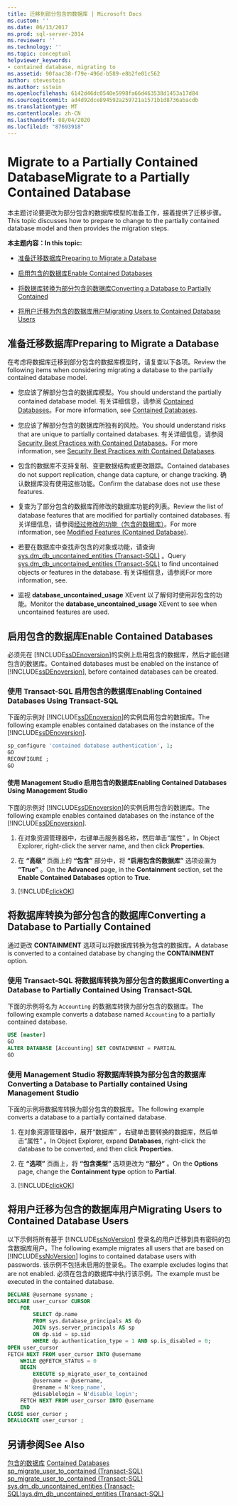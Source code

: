 ```yaml
---
title: 迁移到部分包含的数据库 | Microsoft Docs
ms.custom: ''
ms.date: 06/13/2017
ms.prod: sql-server-2014
ms.reviewer: ''
ms.technology: ''
ms.topic: conceptual
helpviewer_keywords:
- contained database, migrating to
ms.assetid: 90faac38-f79e-496d-b589-e8b2fe01c562
author: stevestein
ms.author: sstein
ms.openlocfilehash: 6142d46dc0540e5998fa66d463538d1453a17d84
ms.sourcegitcommit: ad4d92dce894592a259721a1571b1d8736abacdb
ms.translationtype: MT
ms.contentlocale: zh-CN
ms.lasthandoff: 08/04/2020
ms.locfileid: "87693918"
---
```

# <a name="migrate-to-a-partially-contained-database"></a><span data-ttu-id="512b0-102">Migrate to a Partially Contained Database</span><span class="sxs-lookup"><span data-stu-id="512b0-102">Migrate to a Partially Contained Database</span></span>
  <span data-ttu-id="512b0-103">本主题讨论要更改为部分包含的数据库模型的准备工作，接着提供了迁移步骤。</span><span class="sxs-lookup"><span data-stu-id="512b0-103">This topic discusses how to prepare to change to the partially contained database model and then provides the migration steps.</span></span>  
  
 <span data-ttu-id="512b0-104">**本主题内容：**</span><span class="sxs-lookup"><span data-stu-id="512b0-104">**In this topic:**</span></span>  
  
-   [<span data-ttu-id="512b0-105">准备迁移数据库</span><span class="sxs-lookup"><span data-stu-id="512b0-105">Preparing to Migrate a Database</span></span>](#prepare)  
  
-   [<span data-ttu-id="512b0-106">启用包含的数据库</span><span class="sxs-lookup"><span data-stu-id="512b0-106">Enable Contained Databases</span></span>](#enable)  
  
-   [<span data-ttu-id="512b0-107">将数据库转换为部分包含的数据库</span><span class="sxs-lookup"><span data-stu-id="512b0-107">Converting a Database to Partially Contained</span></span>](#convert)  
  
-   [<span data-ttu-id="512b0-108">将用户迁移为包含的数据库用户</span><span class="sxs-lookup"><span data-stu-id="512b0-108">Migrating Users to Contained Database Users</span></span>](#users)  
  
##  <a name="preparing-to-migrate-a-database"></a><a name="prepare"></a> <span data-ttu-id="512b0-109">准备迁移数据库</span><span class="sxs-lookup"><span data-stu-id="512b0-109">Preparing to Migrate a Database</span></span>  
 <span data-ttu-id="512b0-110">在考虑将数据库迁移到部分包含的数据库模型时，请复查以下各项。</span><span class="sxs-lookup"><span data-stu-id="512b0-110">Review the following items when considering migrating a database to the partially contained database model.</span></span>  
  
-   <span data-ttu-id="512b0-111">您应该了解部分包含的数据库模型。</span><span class="sxs-lookup"><span data-stu-id="512b0-111">You should understand the partially contained database model.</span></span> <span data-ttu-id="512b0-112">有关详细信息，请参阅 [Contained Databases](contained-databases.md)。</span><span class="sxs-lookup"><span data-stu-id="512b0-112">For more information, see [Contained Databases](contained-databases.md).</span></span>  
  
-   <span data-ttu-id="512b0-113">您应该了解部分包含的数据库所独有的风险。</span><span class="sxs-lookup"><span data-stu-id="512b0-113">You should understand risks that are unique to partially contained databases.</span></span> <span data-ttu-id="512b0-114">有关详细信息，请参阅 [Security Best Practices with Contained Databases](security-best-practices-with-contained-databases.md)。</span><span class="sxs-lookup"><span data-stu-id="512b0-114">For more information, see [Security Best Practices with Contained Databases](security-best-practices-with-contained-databases.md).</span></span>  
  
-   <span data-ttu-id="512b0-115">包含的数据库不支持复制、变更数据结构或更改跟踪。</span><span class="sxs-lookup"><span data-stu-id="512b0-115">Contained databases do not support replication, change data capture, or change tracking.</span></span> <span data-ttu-id="512b0-116">确认数据库没有使用这些功能。</span><span class="sxs-lookup"><span data-stu-id="512b0-116">Confirm the database does not use these features.</span></span>  
  
-   <span data-ttu-id="512b0-117">复查为了部分包含的数据库而修改的数据库功能的列表。</span><span class="sxs-lookup"><span data-stu-id="512b0-117">Review the list of database features that are modified for partially contained databases.</span></span> <span data-ttu-id="512b0-118">有关详细信息，请参阅[经过修改的功能（包含的数据库）](modified-features-contained-database.md)。</span><span class="sxs-lookup"><span data-stu-id="512b0-118">For more information, see [Modified Features &#40;Contained Database&#41;](modified-features-contained-database.md).</span></span>  
  
-   <span data-ttu-id="512b0-119">若要在数据库中查找非包含的对象或功能，请查询 [sys.dm_db_uncontained_entities (Transact-SQL)](/sql/relational-databases/system-dynamic-management-views/sys-dm-db-uncontained-entities-transact-sql) 。</span><span class="sxs-lookup"><span data-stu-id="512b0-119">Query [sys.dm_db_uncontained_entities &#40;Transact-SQL&#41;](/sql/relational-databases/system-dynamic-management-views/sys-dm-db-uncontained-entities-transact-sql) to find uncontained objects or features in the database.</span></span> <span data-ttu-id="512b0-120">有关详细信息，请参阅</span><span class="sxs-lookup"><span data-stu-id="512b0-120">For more information, see.</span></span>  
  
-   <span data-ttu-id="512b0-121">监视 **database_uncontained_usage** XEvent 以了解何时使用非包含的功能。</span><span class="sxs-lookup"><span data-stu-id="512b0-121">Monitor the **database_uncontained_usage** XEvent to see when uncontained features are used.</span></span>  
  
##  <a name="enable-contained-databases"></a><a name="enable"></a> <span data-ttu-id="512b0-122">启用包含的数据库</span><span class="sxs-lookup"><span data-stu-id="512b0-122">Enable Contained Databases</span></span>  
 <span data-ttu-id="512b0-123">必须先在 [!INCLUDE[ssDEnoversion](../../includes/ssdenoversion-md.md)]的实例上启用包含的数据库，然后才能创建包含的数据库。</span><span class="sxs-lookup"><span data-stu-id="512b0-123">Contained databases must be enabled on the instance of [!INCLUDE[ssDEnoversion](../../includes/ssdenoversion-md.md)], before contained databases can be created.</span></span>  
  
### <a name="enabling-contained-databases-using-transact-sql"></a><span data-ttu-id="512b0-124">使用 Transact-SQL 启用包含的数据库</span><span class="sxs-lookup"><span data-stu-id="512b0-124">Enabling Contained Databases Using Transact-SQL</span></span>  
 <span data-ttu-id="512b0-125">下面的示例对 [!INCLUDE[ssDEnoversion](../../includes/ssdenoversion-md.md)]的实例启用包含的数据库。</span><span class="sxs-lookup"><span data-stu-id="512b0-125">The following example enables contained databases on the instance of the [!INCLUDE[ssDEnoversion](../../includes/ssdenoversion-md.md)].</span></span>  
  
```sql  
sp_configure 'contained database authentication', 1;  
GO  
RECONFIGURE ;  
GO  
```  
  
#### <a name="enabling-contained-databases-using-management-studio"></a><span data-ttu-id="512b0-126">使用 Management Studio 启用包含的数据库</span><span class="sxs-lookup"><span data-stu-id="512b0-126">Enabling Contained Databases Using Management Studio</span></span>  
 <span data-ttu-id="512b0-127">下面的示例对 [!INCLUDE[ssDEnoversion](../../includes/ssdenoversion-md.md)]的实例启用包含的数据库。</span><span class="sxs-lookup"><span data-stu-id="512b0-127">The following example enables contained databases on the instance of the [!INCLUDE[ssDEnoversion](../../includes/ssdenoversion-md.md)].</span></span>  
  
1.  <span data-ttu-id="512b0-128">在对象资源管理器中，右键单击服务器名称，然后单击“属性”  。</span><span class="sxs-lookup"><span data-stu-id="512b0-128">In Object Explorer, right-click the server name, and then click **Properties**.</span></span>  
  
2.  <span data-ttu-id="512b0-129">在 **“高级”** 页面上的 **“包含”** 部分中，将 **“启用包含的数据库”** 选项设置为 **“True”** 。</span><span class="sxs-lookup"><span data-stu-id="512b0-129">On the **Advanced** page, in the **Containment** section, set the **Enable Contained Databases** option to **True**.</span></span>  
  
3.  [!INCLUDE[clickOK](../../../includes/clickok-md.md)]  
  
##  <a name="converting-a-database-to-partially-contained"></a><a name="convert"></a> <span data-ttu-id="512b0-130">将数据库转换为部分包含的数据库</span><span class="sxs-lookup"><span data-stu-id="512b0-130">Converting a Database to Partially Contained</span></span>  
 <span data-ttu-id="512b0-131">通过更改 **CONTAINMENT** 选项可以将数据库转换为包含的数据库。</span><span class="sxs-lookup"><span data-stu-id="512b0-131">A database is converted to a contained database by changing the **CONTAINMENT** option.</span></span>  
  
### <a name="converting-a-database-to-partially-contained-using-transact-sql"></a><span data-ttu-id="512b0-132">使用 Transact-SQL 将数据库转换为部分包含的数据库</span><span class="sxs-lookup"><span data-stu-id="512b0-132">Converting a Database to Partially Contained Using Transact-SQL</span></span>  
 <span data-ttu-id="512b0-133">下面的示例将名为 `Accounting` 的数据库转换为部分包含的数据库。</span><span class="sxs-lookup"><span data-stu-id="512b0-133">The following example converts a database named `Accounting` to a partially contained database.</span></span>  
  
```sql  
USE [master]  
GO  
ALTER DATABASE [Accounting] SET CONTAINMENT = PARTIAL  
GO  
```  
  
### <a name="converting-a-database-to-partially-contained-using-management-studio"></a><span data-ttu-id="512b0-134">使用 Management Studio 将数据库转换为部分包含的数据库</span><span class="sxs-lookup"><span data-stu-id="512b0-134">Converting a Database to Partially contained Using Management Studio</span></span>  
 <span data-ttu-id="512b0-135">下面的示例将数据库转换为部分包含的数据库。</span><span class="sxs-lookup"><span data-stu-id="512b0-135">The following example converts a database to a partially contained database.</span></span>  
  
1.  <span data-ttu-id="512b0-136">在对象资源管理器中，展开“数据库”  ，右键单击要转换的数据库，然后单击“属性”  。</span><span class="sxs-lookup"><span data-stu-id="512b0-136">In Object Explorer, expand **Databases**, right-click the database to be converted, and then click **Properties**.</span></span>  
  
2.  <span data-ttu-id="512b0-137">在 **“选项”** 页面上，将 **“包含类型”** 选项更改为 **“部分”** 。</span><span class="sxs-lookup"><span data-stu-id="512b0-137">On the **Options** page, change the **Containment type** option to **Partial**.</span></span>  
  
3.  [!INCLUDE[clickOK](../../../includes/clickok-md.md)]  
  
##  <a name="migrating-users-to-contained-database-users"></a><a name="users"></a> <span data-ttu-id="512b0-138">将用户迁移为包含的数据库用户</span><span class="sxs-lookup"><span data-stu-id="512b0-138">Migrating Users to Contained Database Users</span></span>  
 <span data-ttu-id="512b0-139">以下示例将所有基于 [!INCLUDE[ssNoVersion](../../includes/ssnoversion-md.md)] 登录名的用户迁移到具有密码的包含数据库用户。</span><span class="sxs-lookup"><span data-stu-id="512b0-139">The following example migrates all users that are based on [!INCLUDE[ssNoVersion](../../includes/ssnoversion-md.md)] logins to contained database users with passwords.</span></span> <span data-ttu-id="512b0-140">该示例不包括未启用的登录名。</span><span class="sxs-lookup"><span data-stu-id="512b0-140">The example excludes logins that are not enabled.</span></span> <span data-ttu-id="512b0-141">必须在包含的数据库中执行该示例。</span><span class="sxs-lookup"><span data-stu-id="512b0-141">The example must be executed in the contained database.</span></span>  
  
```sql  
DECLARE @username sysname ;  
DECLARE user_cursor CURSOR  
    FOR   
        SELECT dp.name   
        FROM sys.database_principals AS dp  
        JOIN sys.server_principals AS sp   
        ON dp.sid = sp.sid  
        WHERE dp.authentication_type = 1 AND sp.is_disabled = 0;  
OPEN user_cursor  
FETCH NEXT FROM user_cursor INTO @username  
    WHILE @@FETCH_STATUS = 0  
    BEGIN  
        EXECUTE sp_migrate_user_to_contained   
        @username = @username,  
        @rename = N'keep_name',  
        @disablelogin = N'disable_login';  
    FETCH NEXT FROM user_cursor INTO @username  
    END  
CLOSE user_cursor ;  
DEALLOCATE user_cursor ;  
```  
  
## <a name="see-also"></a><span data-ttu-id="512b0-142">另请参阅</span><span class="sxs-lookup"><span data-stu-id="512b0-142">See Also</span></span>  
 <span data-ttu-id="512b0-143">[包含的数据库](contained-databases.md) </span><span class="sxs-lookup"><span data-stu-id="512b0-143">[Contained Databases](contained-databases.md) </span></span>  
 <span data-ttu-id="512b0-144">[sp_migrate_user_to_contained (Transact-SQL)](/sql/relational-databases/system-stored-procedures/sp-migrate-user-to-contained-transact-sql) </span><span class="sxs-lookup"><span data-stu-id="512b0-144">[sp_migrate_user_to_contained &#40;Transact-SQL&#41;](/sql/relational-databases/system-stored-procedures/sp-migrate-user-to-contained-transact-sql) </span></span>  
 [<span data-ttu-id="512b0-145">sys.dm_db_uncontained_entities (Transact-SQL)</span><span class="sxs-lookup"><span data-stu-id="512b0-145">sys.dm_db_uncontained_entities &#40;Transact-SQL&#41;</span></span>](/sql/relational-databases/system-dynamic-management-views/sys-dm-db-uncontained-entities-transact-sql)  
  
  
